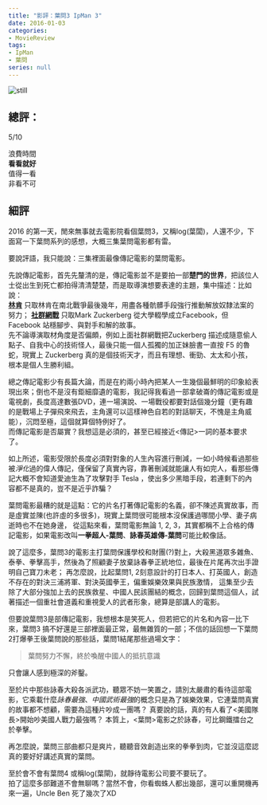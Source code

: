 ```yaml
---
title: "影評：葉問3 IpMan 3"
date: 2016-01-03
categories:
- MovieReview
tags:
- IpMan
- 葉問
series: null
---
```


![still](/images/movie/ipman3.jpg)

## 總評：

5/10

浪費時間  
**看看就好**  
值得一看  
非看不可  
<!--more-->

## 細評

2016 的第一天，閒來無事就去電影院看個葉問3，又稱log(葉闆)，人還不少，下面寫一下葉問系列的感想，大概三集葉問電影都有雷。  

要說評語，我只能說：三集裡面最像傳記電影的葉問電影。  

先說傳記電影，首先先釐清的是，傳記電影並不是要拍一部**楚門的世界**，把該位人士從出生到死亡都拍得清清楚楚，而是取導演想要表達的主題，集中描述：比如說：  
[**林肯**](https://en.wikipedia.org/wiki/Lincoln_(2012_film)) 只取林肯在南北戰爭最後幾年，用盡各種骯髒手段強行推動解放奴隸法案的努力；
[**社群網戰**](https://en.wikipedia.org/wiki/The_Social_Network) 只取Mark Zuckerberg 從大學輟學成立Facebook，但Facebook 站穩腳步、與對手和解的故事。  
先不論導演取材角度是否偏頗，例如上面社群網戰把Zuckerberg 描述成隨意偷人點子、自我中心的技術怪人，最後只能一個人孤獨的加正妹臉書一直按 F5 的魯蛇，現實上 Zuckerberg 真的是個技術天才，而且有理想、衝勁、太太和小孩，根本是個人生勝利組。  

總之傳記電影少有長篇大論，而是在約兩小時內把某人一生幾個最鮮明的印象給表現出來；倒也不是沒有鉅細靡遺的電影，我記得我看過一部拿破崙的傳記電影或是電視劇，長度高達數張DVD，連一場演說、一場戰役都要對話個幾分鐘（更有趣的是戰場上子彈飛來飛去，主角還可以這樣神色自若的對話聊天，不愧是主角威能），沉悶至極，這個就算個特例好了。  
而傳記電影是否屬實？我想這是必須的，甚至已經接近<傳記>一詞的基本要求了。

如上所述，電影受限於長度必須對對象的人生內容進行刪減，一如小時候看過那些被*淨化*過的偉人傳記，僅保留了真實內容，靠著刪減就能讓人有如完人，看那些傳記大概不會知道愛迪生為了攻擊對手 Tesla ，使出多少黑暗手段，若連剩下的內容都不是真的，豈不是近乎詐騙？  

葉問電影最糟的就是這點：它的片名打著傳記電影的名義，卻不陳述真實故事，而是虛實並陳(也許虛的多很多)，現實上葉問很可能根本沒保護過哪間小學、妻子病逝時也不在她身邊，
從這點來看，葉問電影無論 1, 2, 3，其實都稱不上合格的傳記電影，如果電影改叫**一拳超人-葉問**、**詠春英雄傳-葉問**可能比較像話。  

說了這麼多，葉問3的電影主打葉問保護學校和財團(?)對上，大殺黑道眾多雜魚、泰拳、拳擊高手，然後為了照顧妻子放棄詠春拳正統地位，最後在片尾再次出手證明自己寶刀未老；
再怎麼說，比起葉問1, 2刻意設計的打日本人、打英國人，創造不存在的對決三浦將軍、對決英國拳王，偏重娛樂效果與民族激情，
這集至少去除了大部分強加上去的民族救星、中國人民該團結的概念，回歸到葉問這個人，試著描述一個重社會道義和重視愛人的武者形象，總算是部講人的電影。  

但要說葉問3是部傳記電影，我想根本是笑死人，但若把它的片名和內容一比下來，葉問3 搞不好還是三部裡面最正常，最無雜質的一部；不信的話回想一下葉問 2打爆拳王後葉問說的那些話，葉問1結尾那些過場文字：

> 葉問努力不懈，終於喚醒中國人的抵抗意識  

只會讓人感到極深的斧鑿。  

至於片中那些詠春大殺各派武功，聽眾不妨一笑置之，請別太嚴肅的看待這部電影，它乘載什麼*詠春最強*、*中國武術最強*的概念只是為了娛樂效果，它連葉問真實的故事都不想顧，需要為這種片吵成一團嗎？
真要說的話，真的有人看了<美國隊長>開始吵美國人戰力最強嗎？ 本質上，<葉問>電影之於詠春，可比鋼鐵擂台之於拳擊。  

再怎麼說，葉問三部曲都只是爽片，聽聽音效創造出來的拳拳到肉，它並沒這麼認真的要好好講述真實的葉問。  

至於會不會有葉問4 或稱log(葉閘)，就靜待電影公司要不要玩了。  
拍了這麼多部難道不會無聊嗎？當然不會，你看蜘蛛人都出幾部，還可以重開機再來一遍，Uncle Ben 死了幾次了XD
